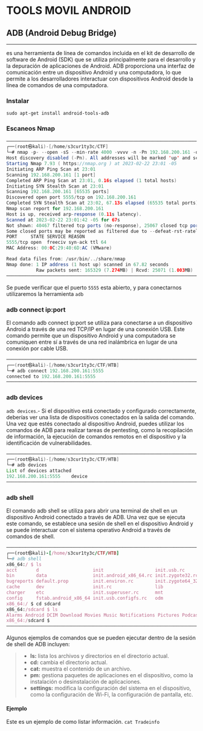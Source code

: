 # TOOLS MOVIL ANDROID
## ADB (Android Debug Bridge)
___
es una herramienta de línea de comandos incluida en el kit de desarrollo de software de Android (SDK) que se utiliza principalmente para el desarrollo y la depuración de aplicaciones de Android. ADB proporciona una interfaz de comunicación entre un dispositivo Android y una computadora, lo que permite a los desarrolladores interactuar con dispositivos Android desde la línea de comandos de una computadora.
### Instalar
`sudo apt-get install android-tools-adb
`
### Escaneos Nmap 
```java
─────────────────────────────────────────────────────────────────────────────────────────────────────────────────────────────────────────
┌──(root㉿kali)-[/home/s3cur1ty3c/CTF]
└─# nmap -p- --open -sS --min-rate 4000 -vvvv -n -Pn 192.168.200.161 -oG allPorts
Host discovery disabled (-Pn). All addresses will be marked 'up' and scan times may be slower.
Starting Nmap 7.93 ( https://nmap.org ) at 2023-02-22 23:01 -05
Initiating ARP Ping Scan at 23:01
Scanning 192.168.200.161 [1 port]
Completed ARP Ping Scan at 23:01, 0.16s elapsed (1 total hosts)
Initiating SYN Stealth Scan at 23:01
Scanning 192.168.200.161 [65535 ports]
Discovered open port 5555/tcp on 192.168.200.161
Completed SYN Stealth Scan at 23:02, 67.13s elapsed (65535 total ports)
Nmap scan report for 192.168.200.161
Host is up, received arp-response (0.11s latency).
Scanned at 2023-02-22 23:01:42 -05 for 67s
Not shown: 40467 filtered tcp ports (no-response), 25067 closed tcp ports (reset)
Some closed ports may be reported as filtered due to --defeat-rst-ratelimit
PORT     STATE SERVICE REASON
5555/tcp open  freeciv syn-ack ttl 64
MAC Address: 00:0C:29:40:6D:AC (VMware)

Read data files from: /usr/bin/../share/nmap
Nmap done: 1 IP address (1 host up) scanned in 67.82 seconds
           Raw packets sent: 165329 (7.274MB) | Rcvd: 25071 (1.003MB)
─────────────────────────────────────────────────────────────────────────────────────────────────────────────────────────────────────────
```                                                                     
Se puede verificar que el puerto `5555` esta abierto, y para conectarnos utilizaremos la herramienta `adb`
### adb connect ip:port
El comando adb connect ip:port se utiliza para conectarse a un dispositivo Android a través de una red TCP/IP en lugar de una conexión USB. Este comando permite que un dispositivo Android y una computadora se comuniquen entre sí a través de una red inalámbrica en lugar de una conexión por cable USB.
```java
─────────────────────────────────────────────────────────────────────────────────────────────────────────────────────────────────────────                                                     
┌──(root㉿kali)-[/home/s3cur1ty3c/CTF/HTB]
└─# adb connect 192.168.200.161:5555 
connected to 192.168.200.161:5555
─────────────────────────────────────────────────────────────────────────────────────────────────────────────────────────────────────────
```
### adb devices
`adb devices`.- Si el dispositivo está conectado y configurado correctamente, deberías ver una lista de dispositivos conectados en la salida del comando. Una vez que estés conectado al dispositivo Android, puedes utilizar los comandos de ADB para realizar tareas de pentesting, como la recopilación de información, la ejecución de comandos remotos en el dispositivo y la identificación de vulnerabilidades.
```java
─────────────────────────────────────────────────────────────────────────────────────────────────────────────────────────────────────────                                            
┌──(root㉿kali)-[/home/s3cur1ty3c/CTF/HTB]
└─# adb devices                     
List of devices attached
192.168.200.161:5555    device
─────────────────────────────────────────────────────────────────────────────────────────────────────────────────────────────────────────
```
### adb shell
El comando adb shell se utiliza para abrir una terminal de shell en un dispositivo Android conectado a través de ADB. Una vez que se ejecuta este comando, se establece una sesión de shell en el dispositivo Android y se puede interactuar con el sistema operativo Android a través de comandos de shell.
```ruby
─────────────────────────────────────────────────────────────────────────────────────────────────────────────────────────────────────────
┌──(root㉿kali)-[/home/s3cur1ty3c/CTF/HTB]
└─# adb shell  
x86_64:/ $ ls
acct       d                    init                   init.usb.rc         oem                     proc     sys                       vendor_hwservice_contexts 
bin        data                 init.android_x86_64.rc init.zygote32.rc    plat_file_contexts      product  system                    vendor_property_contexts  
bugreports default.prop         init.environ.rc        init.zygote64_32.rc plat_hwservice_contexts sbin     ueventd.android_x86_64.rc vendor_seapp_contexts     
cache      dev                  init.rc                lib                 plat_property_contexts  sdcard   ueventd.rc                vendor_service_contexts   
charger    etc                  init.superuser.rc      mnt                 plat_seapp_contexts     sepolicy vendor                    vndservice_contexts       
config     fstab.android_x86_64 init.usb.configfs.rc   odm                 plat_service_contexts   storage  vendor_file_contexts      
x86_64:/ $ cd sdcard
x86_64:/sdcard $ ls
Alarms Android DCIM Download Movies Music Notifications Pictures Podcasts Ringtones 
x86_64:/sdcard $
─────────────────────────────────────────────────────────────────────────────────────────────────────────────────────────────────────────
```
Algunos ejemplos de comandos que se pueden ejecutar dentro de la sesión de shell de ADB incluyen:

> - **ls:** lista los archivos y directorios en el directorio actual.
> - **cd:** cambia el directorio actual.
> - **cat:** muestra el contenido de un archivo.
> - **pm:** gestiona paquetes de aplicaciones en el dispositivo, como la instalación o desinstalación de aplicaciones.
> - **settings:** modifica la configuración del sistema en el dispositivo, como la configuración de Wi-Fi, la configuración de pantalla, etc.
#### Ejemplo
Este es un ejemplo de como listar información.
`cat Tradeinfo`